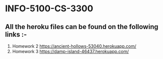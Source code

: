 # INFO-5100-CS-3300


## All the heroku files can be found on the following links :- 

1. Homework 2 https://ancient-hollows-53040.herokuapp.com/
2. Homework 3 https://damp-island-46437.herokuapp.com/
